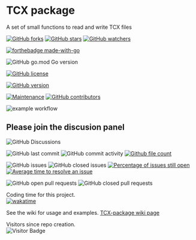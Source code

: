 # TCX package
A set of small functions to read and write TCX files

[![GitHub forks](https://img.shields.io/github/forks/Lerking/TCX-package.svg?style=social&label=Fork&maxAge=2592000)](https://GitHub.com/Lerking/TCX-package/forks/)
[![GitHub stars](https://img.shields.io/github/stars/Lerking/TCX-package.svg?style=social&label=Star&maxAge=2592000)](https://GitHub.com/Lerking/TCX-package/stargazers/)
[![GitHub watchers](https://img.shields.io/github/watchers/Lerking/TCX-package.svg?style=social&label=Watch&maxAge=2592000)](https://GitHub.com/Lerking/TCX-package/watchers/)

[![forthebadge made-with-go](http://ForTheBadge.com/images/badges/made-with-go.svg)](https://go.dev/)

![GitHub go.mod Go version](https://img.shields.io/github/go-mod/go-version/Lerking/TCX-package)

[![GitHub license](https://img.shields.io/github/license/Lerking/TCX-package.svg)](https://github.com/Lerking/TCX-package/blob/master/LICENSE)

[![GitHub version](https://badge.fury.io/gh/Lerking-TCX-package.svg)](https://github.com/Lerking/TCX-package)

[![Maintenance](https://img.shields.io/badge/Maintained%3F-yes-green.svg)](https://GitHub.com/Lerking/TCX-package.github.io/graphs/commit-activity)
[![GitHub contributors](https://img.shields.io/github/contributors/Lerking/TCX-package.svg)](https://GitHub.com/Lerking/TCX-package/graphs/contributors/)

![example workflow](https://github.com/Lerking/TCX-package/actions/workflows/go.yml/badge.svg)

## Please join the discusion panel</br>
![GitHub Discussions](https://img.shields.io/github/discussions/Lerking/TCX-package)

![GitHub last commit](https://img.shields.io/github/last-commit/Lerking/TCX-package)
![GitHub commit activity](https://img.shields.io/github/commit-activity/m/Lerking/TCX-package)
[![Github file count](https://img.shields.io/github/directory-file-count/Lerking/TCX-package)]()

![GitHub issues](https://img.shields.io/github/issues-raw/Lerking/TCX-package)
![GitHub closed issues](https://img.shields.io/github/issues-closed-raw/Lerking/TCX-package)
[![Percentage of issues still open](http://isitmaintained.com/badge/open/Lerking/TCX-package.svg)](http://isitmaintained.com/project/Lerking/TCX-package "Percentage of issues still open")
[![Average time to resolve an issue](http://isitmaintained.com/badge/resolution/Lerking/TCX-package.svg)](http://isitmaintained.com/project/Lerking/TCX-package "Average time to resolve an issue")

![GitHub open pull requests](https://img.shields.io/github/issues-pr-raw/Lerking/TCX-package)
![GitHub closed pull requests](https://img.shields.io/github/issues-pr-closed-raw/Lerking/TCX-package)

Coding time for this project.</br>
[![wakatime](https://wakatime.com/badge/user/d43f2852-fd6f-45b4-b713-558ad18204d4/project/5ab7a577-f088-4ccb-ade9-e59a8318052d.svg)](https://wakatime.com/badge/user/d43f2852-fd6f-45b4-b713-558ad18204d4/project/5ab7a577-f088-4ccb-ade9-e59a8318052d)

See the wiki for usage and examples.
[TCX-package wiki page](https://github.com/Lerking/TCX-package/wiki)

Visitors since repo creation.</br>
![Visitor Badge](https://visitor-badge.laobi.icu/badge?page_id=Lerking.TCX-package)
